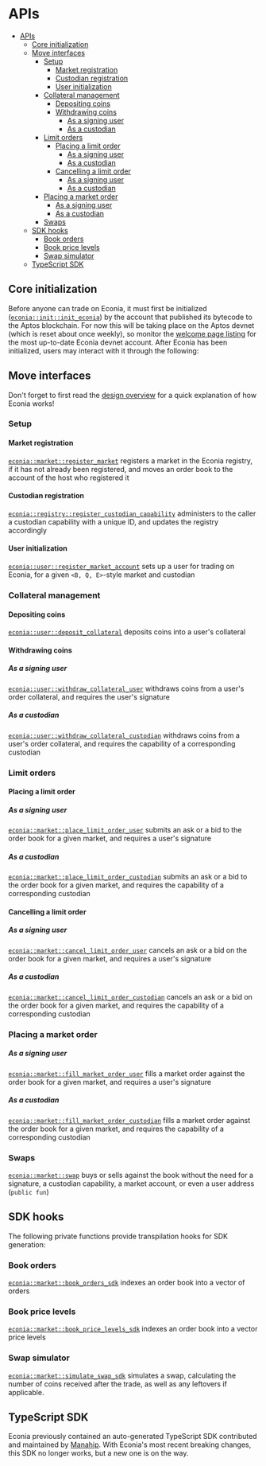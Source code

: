 # APIs

- [APIs](#apis)
  - [Core initialization](#core-initialization)
  - [Move interfaces](#move-interfaces)
    - [Setup](#setup)
      - [Market registration](#market-registration)
      - [Custodian registration](#custodian-registration)
      - [User initialization](#user-initialization)
    - [Collateral management](#collateral-management)
      - [Depositing coins](#depositing-coins)
      - [Withdrawing coins](#withdrawing-coins)
        - [As a signing user](#as-a-signing-user)
        - [As a custodian](#as-a-custodian)
    - [Limit orders](#limit-orders)
      - [Placing a limit order](#placing-a-limit-order)
        - [As a signing user](#as-a-signing-user-1)
        - [As a custodian](#as-a-custodian-1)
      - [Cancelling a limit order](#cancelling-a-limit-order)
        - [As a signing user](#as-a-signing-user-2)
        - [As a custodian](#as-a-custodian-2)
    - [Placing a market order](#placing-a-market-order)
        - [As a signing user](#as-a-signing-user-3)
        - [As a custodian](#as-a-custodian-3)
    - [Swaps](#swaps)
  - [SDK hooks](#sdk-hooks)
    - [Book orders](#book-orders)
    - [Book price levels](#book-price-levels)
    - [Swap simulator](#swap-simulator)
  - [TypeScript SDK](#typescript-sdk)

## Core initialization

Before anyone can trade on Econia, it must first be initialized ([`econia::init::init_econia`](../../src/move/econia/build/Econia/docs/init.md#0xc0deb00c_init_init_econia)) by the account that published its bytecode to the Aptos blockchain.
For now this will be taking place on the Aptos devnet (which is reset about once weekly), so monitor the [welcome page listing](welcome.md#devnet-account) for the most up-to-date Econia devnet account.
After Econia has been initialized, users may interact with it through the following:

## Move interfaces

Don't forget to first read the [design overview](https://econia.dev/design-overview) for a quick explanation of how Econia works!

### Setup

#### Market registration

[`econia::market::register_market`](../../src/move/econia/build/Econia/docs/market.md#0xc0deb00c_market_register_market) registers a market in the Econia registry, if it has not already been registered, and moves an order book to the account of the host who registered it

#### Custodian registration
[`econia::registry::register_custodian_capability`](../../src/move/econia/build/Econia/docs/registry.md#0xc0deb00c_registry_register_custodian_capability) administers to the caller a custodian capability with a unique ID, and updates the registry accordingly

#### User initialization

[`econia::user::register_market_account`](../../src/move/econia/build/Econia/docs/user.md#0xc0deb00c_user_register_market_account) sets up a user for trading on Econia, for a given `<B, Q, E>`-style market and custodian

### Collateral management

#### Depositing coins

[`econia::user::deposit_collateral`](../../src/move/econia/build/Econia/docs/user.md#0xc0deb00c_user_deposit_collateral) deposits coins into a user's collateral

#### Withdrawing coins

##### As a signing user

[`econia::user::withdraw_collateral_user`](../../src/move/econia/build/Econia/docs/user.md#0xc0deb00c_user_withdraw_collateral_user) withdraws coins from a user's order collateral, and requires the user's signature

##### As a custodian

[`econia::user::withdraw_collateral_custodian`](../../src/move/econia/build/Econia/docs/user.md#0xc0deb00c_user_withdraw_collateral_custodian) withdraws coins from a user's order collateral, and requires the capability of a corresponding custodian

### Limit orders

#### Placing a limit order

##### As a signing user

[`econia::market::place_limit_order_user`](../../src/move/econia/build/Econia/docs/market.md#0xc0deb00c_market_place_limit_order_user) submits an ask or a bid to the order book for a given market, and requires a user's signature

##### As a custodian

[`econia::market::place_limit_order_custodian`](../../src/move/econia/build/Econia/docs/market.md#0xc0deb00c_market_place_limit_order_custodian) submits an ask or a bid to the order book for a given market, and requires the capability of a corresponding custodian

#### Cancelling a limit order

##### As a signing user

[`econia::market::cancel_limit_order_user`](../../src/move/econia/build/Econia/docs/market.md#0xc0deb00c_market_cancel_limit_order_user) cancels an ask or a bid on the order book for a given market, and requires a user's signature

##### As a custodian

[`econia::market::cancel_limit_order_custodian`](../../src/move/econia/build/Econia/docs/market.md#0xc0deb00c_market_cancel_limit_order_custodian) cancels an ask or a bid on the order book for a given market, and requires the capability of a corresponding custodian

### Placing a market order

##### As a signing user

[`econia::market::fill_market_order_user`](../../src/move/econia/build/Econia/docs/market.md#0xc0deb00c_market_fill_market_order_user) fills a market order against the order book for a given market, and requires a user's signature

##### As a custodian

[`econia::market::fill_market_order_custodian`](../../src/move/econia/build/Econia/docs/market.md#0xc0deb00c_market_fill_market_order_custodian) fills a market order against the order book for a given market, and requires the capability of a corresponding custodian

### Swaps

[`econia::market::swap`](../../src/move/econia/build/Econia/docs/market.md#0xc0deb00c_market_swap) buys or sells against the book without the need for a signature, a custodian capability, a market account, or even a user address (`public fun`)

## SDK hooks

The following private functions provide transpilation hooks for SDK generation:

### Book orders

[`econia::market::book_orders_sdk`](../../src/move/econia/build/Econia/docs/market.md#0xc0deb00c_market_book_orders_sdk) indexes an order book into a vector of orders

### Book price levels

[`econia::market::book_price_levels_sdk`](../../src/move/econia/build/Econia/docs/market.md#0xc0deb00c_market_price_levels_sdk) indexes an order book into a vector price levels

### Swap simulator

[`econia::market::simulate_swap_sdk`](../../src/move/econia/build/Econia/docs/market.md#0xc0deb00c_market_simulate_swap_sdk) simulates a swap, calculating the number of coins received after the trade, as well as any leftovers if applicable.

## TypeScript SDK

Econia previously contained an auto-generated TypeScript SDK contributed and maintained by [Manahip](http:github.com/manahip).
With Econia's most recent breaking changes, this SDK no longer works, but a new one is on the way.